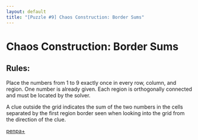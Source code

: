 ```yaml
---
layout: default
title: "[Puzzle #9] Chaos Construction: Border Sums"
---
```


# Chaos Construction: Border Sums

## Rules:

Place the numbers from 1 to 9 exactly once in every row, column, and region. One number is already given. Each region is orthogonally connected and must be located by the solver.

A clue outside the grid indicates the sum of the two numbers in the cells separated by the first region border seen when looking into the grid from the direction of the clue. 

[penpa+](https://tinyurl.com/29y42vs9)
